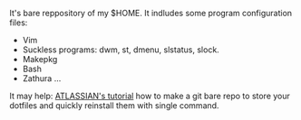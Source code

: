 It's bare reppository of my $HOME. It indludes some program configuration files:
  - Vim
  - Suckless programs: dwm, st, dmenu, slstatus, slock.
  - Makepkg
  - Bash
  - Zathura
  ...

It may help: [ATLASSIAN's tutorial](https://www.atlassian.com/git/tutorials/dotfiles)
 how to make a git bare repo to store your dotfiles and quickly reinstall them with single command.

